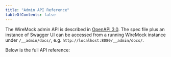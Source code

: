 ```yaml
---
title: "Admin API Reference"
tableOfContents: false
---
```



The WireMock admin API is described in [OpenAPI 3.0](https://github.com/OAI/OpenAPI-Specification/blob/master/versions/3.0.0.md). The spec file plus an instance of Swagger UI can be accessed from a running WireMock instance under `/__admin/docs/`, e.g. `http://localhost:8080/__admin/docs/`.

Below is the full API reference:

<redoc spec-url="/js/wiremock-admin-api.json"></redoc>
<script src="https://cdn.redoc.ly/redoc/latest/bundles/redoc.standalone.js"> </script>